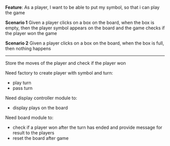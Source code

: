 **Feature**: As a player, I want to be able to put my symbol, so that i can play the game

**Scenario 1**
Given a player clicks on a box on the board, when the box is empty, then the player symbol appears on the board and the game checks if the player won the game

**Scenario 2**
Given a player clicks on a box on the board, when the box is full, then nothing happens

---

Store the moves of the player and check if the player won

Need factory to create player with symbol and turn:

- play turn
- pass turn

Need display controller module to:

- display plays on the board

Need board module to:

- check if a player won after the turn has ended and provide message for result to the players
- reset the board after game
